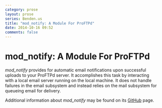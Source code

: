 ```yaml
---
category: prose
layout: prose
series: Benden.us
title: "mod_notify: A Module For ProFTPd"
date: 2014-10-16 09:52
comments: false
---
```


mod_notify: A Module For ProFTPd
================================

*mod_notify* provides for automatic email notifications upon successful
uploads to your ProFTPd server. It accomplishes this task by interacting
with a local email server running on the local machine. It does not
handle failures in the email subsystem and instead relies on the mail
subsystem for queueing email for delivery.

Additional information about *mod_notify* may be found on its
[GitHub](https://github.com/jbenden/mod_notify) page.

